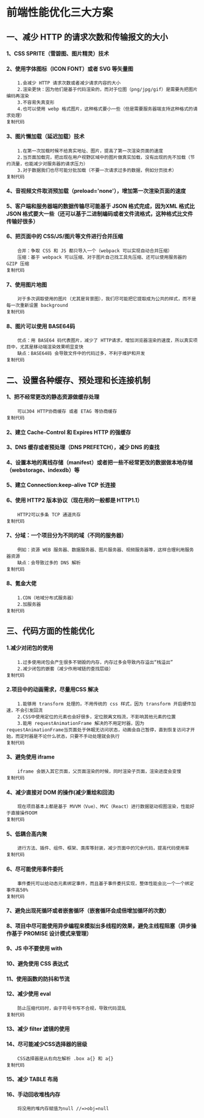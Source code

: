 # 前端性能优化三大方案

## 一、减少 HTTP 的请求次数和传输报文的大小

#### 1、CSS SPRITE（雪碧图、图片精灵）技术

#### 2、使用字体图标（ICON FONT）或者 SVG 等矢量图

```
    1.会减少 HTTP 请求次数或者减少请求内容的大小
    2.渲染更快：因为他们是基于代码渲染的，而对于位图（png/jpg/gif）是需要先把图片编码再渲染
    3.不容易失真变形
    4.也可以使用 webp 格式图片，这种格式要小一些（但是需要服务器端支持这种格式的请求处理）
复制代码
```

#### 3、图片懒加载（延迟加载）技术

```
    1.在第一次加载时候不给真实地址、图片，提高了第一次渲染页面的速度
    2.当页面加载完，把出现在用户视野区域中的图片做真实加载，没有出现的先不加载（节约流量，也能减少对服务器的请求压力） 
    3.对于数据我们也尽可能分批加载（不要一次请求过多的数据，例如分页技术）
复制代码
```

#### 4、音视频文件取消预加载（preload='none'），增加第一次渲染页面的速度

#### 5、客户端和服务器端的数据传输尽可能基于 JSON 格式完成，因为XML 格式比 JSON 格式要大一些（还可以基于二进制编码或者文件流格式，这种格式比文件传输好很多）

#### 6、把页面中的 CSS/JS/图片等文件进行合并压缩

```
    合并：争取 CSS 和 JS 都只导入一个（webpack 可以实现自动合并压缩） 
    压缩：基于 webpack 可以压缩、对于图片自己找工具先压缩、还可以使用服务器的 GZIP 压缩
复制代码
```

#### 7、使用图片地图

```
    对于多次调取使用的图片（尤其是背景图），我们尽可能把它提取成为公共的样式，而不是每一次重新设置 background
复制代码
```

#### 8、图片可以使用 BASE64码

```
    优点：用 BASE64 码代表图片，减少了 HTTP请求，增加浏览器渲染的速度，所以真实项目中，尤其是移动端渲染效果明显变快
    缺点：BASE64码 会导致文件中的代码过多，不利于维护和开发
复制代码
```

## 二、设置各种缓存、预处理和长连接机制

#### 1、把不经常更改的静态资源做缓存处理

```
    可以304 HTTP协商缓存 或者 ETAG 等协商缓存
复制代码
```

#### 2、建立 Cache-Control 和 Expires HTTP 的强缓存

#### 3、DNS 缓存或者预处理（DNS PREFETCH），减少 DNS 的查找

#### 4、设置本地的离线存储（manifest）或者把一些不经常更改的数据做本地存储（webstorage、indexdb）等

#### 5、建立 Connection:keep-alive TCP 长连接

#### 6、使用 HTTP2 版本协议（现在用的一般都是 HTTP1.1）

```
    HTTP2可以多条 TCP 通道共存 
复制代码
```

#### 7、分域：一个项目分为不同的域（不同的服务器）

```
    例如：资源 WEB 服务器、数据服务器、图片服务器、视频服务器等，这样合理利用服务器资源
    缺点：会导致过多的 DNS 解析
复制代码
```

#### 8、氪金大佬

```
    1.CDN（地域分布式服务器）
    2.加服务器
复制代码
```

## 三、代码方面的性能优化

#### 1.减少对闭包的使用

```
    1.过多使用闭包会产生很多不销毁的内存，内存过多会导致内存溢出“栈溢出”
    2.减少闭包的嵌套（减少作用域链的查找层级）
复制代码
```

#### 2.项目中的动画需求，尽量用CSS 解决

```
    1.能够用 transform 处理的，不用传统的 css 样式，因为 transform 开启硬件加速，不会引发回流
    2.CSS中使用定位的元素也会好很多，定位脱离文档流，不影响其他元素的位置
    3.能用 requestAnimationFrame 解决的不用定时器，因为requestAnimationFrame当页面处于休眠无访问状态，动画会自己暂停，直到恢复访问才开始，而定时器是不论什么状态，只要不手动处理就会执行
复制代码
```

#### 3、避免使用 iframe

```
    iframe 会嵌入其它页面，父页面渲染的时候，同时渲染子页面，渲染进度会变慢
复制代码
```

#### 4、减少直接对 DOM 的操作(减少重绘和回流)

```
    现在项目基本上都是基于 MVVM（Vue）、MVC（React）进行数据驱动视图渲染，性能好于直接操作DOM
复制代码
```

#### 5、低耦合高内聚

```
    进行方法、插件、组件、框架、类库等封装，减少页面中的冗余代码，提高代码使用率
复制代码
```

#### 6、尽可能使用事件委托

```
    事件委托可以给动态元素绑定事件，而且基于事件委托实现，整体性能会比一个一个绑定事件高50%
复制代码
```

#### 7、避免出现死循环或者嵌套循环（嵌套循环会成倍增加循环的次数）

#### 8、项目中尽可能使用异步编程来模拟出多线程的效果，避免主线程阻塞（异步操作基于 PROMISE 设计模式来管理）

#### 9、JS 中不要使用 with

#### 10、避免使用 CSS 表达式

#### 11、使用函数的防抖和节流

#### 12、减少使用 eval

```
    防止压缩代码时，由于符号书写不合规，导致代码混乱
复制代码
```

#### 13、减少 filter 滤镜的使用

#### 14、尽可能减少CSS选择器的层级

```
    CSS选择器是从右向左解析 .box a{} 和 a{}
复制代码
```

#### 15、减少 TABLE 布局

#### 16、手动回收堆栈内存

```
    将没用的堆内存赋值为null //=>obj=null
```
